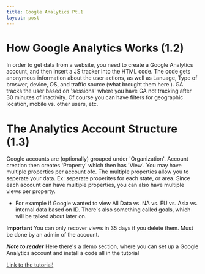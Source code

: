 ```yaml
---
title: Google Analytics Pt.1
layout: post
---
```

# How Google Analytics Works (1.2)
In order to get data from a website, you need to create a Google Analytics account, and then insert a JS tracker into the HTML code. The code gets anonymous information about the user actions, as well as Lanuage, Type of broswer, device, OS, and traffic source (what brought them here.). 
GA tracks the user based on 'sessions' where you have GA not tracking after 30 minutes of inactivity. Of course you can have filters for geographic location, mobile vs. other users, etc. 
# The Analytics Account Structure (1.3)
Google accounts are (optionally) grouped under 'Organization'. Account creation then creates 'Property' which then has 'View'. You may have multiple properties per account ofc.
The multiple properties allow you to seperate your data. Ex: seperate properites for each state, or area. Since each account can have multiple properties, you can also have multiple views per property.
- For example if Google wanted to view All Data vs. NA vs. EU vs. Asia vs. internal data based on ID.
There's also something called goals, which will be talked about later on.

**Important** You can only recover views in 35 days if you delete them. Must be done by an admin of the account.

**_Note to reader_**  Here there's a demo section, where you can set up a Google Analytics account and install a code all in the tutorial



[Link to the tutorial!](https://analytics.google.com/analytics/academy/)
